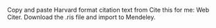 Copy and paste Harvard format citation text from Cite this for me: Web Citer. Download the .ris file and import to Mendeley. 
